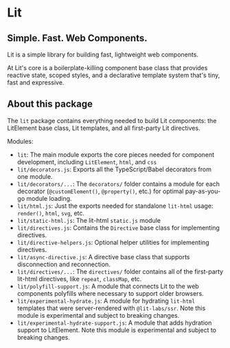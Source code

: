# Lit

## Simple. Fast. Web Components.

Lit is a simple library for building fast, lightweight web components.

At Lit's core is a boilerplate-killing component base class that provides reactive state, scoped styles, and a declarative template system that's tiny, fast and expressive.

## About this package

The `lit` package contains everything needed to build Lit components: the LitElement base class, Lit templates, and all first-party Lit directives.

Modules:

- `lit`: The main module exports the core pieces needed for component development, including `LitElement`, `html`, and `css`
- `lit/decorators.js`: Exports all the TypeScript/Babel decorators from one module.
- `lit/decorators/...`: The `decorators/` folder contains a module for each decorator (`@customElement()`, `@property()`, etc.) for optimal pay-as-you-go module loading.
- `lit/html.js`: Just the exports needed for standalone `lit-html` usage: `render()`, `html`, `svg`, etc.
- `lit/static-html.js`: The lit-html `static.js` module
- `lit/directives.js`: Contains the `Directive` base class for implementing directives.
- `lit/directive-helpers.js`: Optional helper utilities for implementing directives.
- `lit/async-directive.js`: A directive base class that supports disconnection and reconnection.
- `lit/directives/...`: The `directives/` folder contains all of the first-party lit-html directives, like `repeat`, `classMap`, etc.
- `lit/polyfill-support.js`: A module that connects Lit to the web components polyfills where necessary to support older browsers.
- `lit/experimental-hydrate.js`: A module for hydrating `lit-html` templates that were server-rendered with `@lit-labs/ssr`. Note this module is experimental and subject to breaking changes.
- `lit/experimental-hydrate-support.js`: A module that adds hydration support to LitElement. Note this module is experimental and subject to breaking changes.
